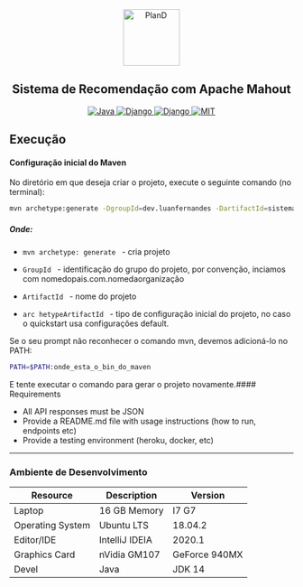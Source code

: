 <div align="center">
<a href="https://www.apache.org/" target="_blank">
    <img src="https://mahout.apache.org/assets/asf_logo_white.svg" height="100px" alt="PlanD"/>
</a>

<h2>Sistema de Recomendação com Apache Mahout</h2>

<a href="https://www.oracle.com/br/java/technologies/javase-downloads.html" target="_blank">
  <img src="https://img.shields.io/badge/devel-Java-brightgreen" alt="Java"/>
</a>

<a href="https://mahout.apache.org/" target="_blank">
  <img src="https://img.shields.io/badge/library-Apache Mahout-brightgreen" alt="Django"/>
</a>

<a href="https://maven.apache.org/" target="_blank">
  <img src="https://img.shields.io/badge/package management-Maven-brightgreen" alt="Django"/>
</a>

<a href="https://opensource.org/licenses/MIT" target="_blank">
  <img src="https://img.shields.io/badge/license-MIT-brightgreen" alt="MIT"/>
</a>

</div>

## Execução

#### Configuração inicial do Maven

No diretório em que deseja criar o projeto, execute o seguinte comando (no terminal):

```bash
mvn archetype:generate -DgroupId=dev.luanfernandes -DartifactId=sistema-de-recomendacao-java-mahout -DarchetypeArtifactId=maven-archetype-quickstart -DinteractiveMode=false
```


##### Onde:

- ```mvn archetype: generate ``` - cria projeto

- ```GroupId ``` - identificação do grupo do projeto, por convenção, inciamos com nomedopais.com.nomedaorganização

- ```ArtifactId ``` - nome do projeto

- ```arc hetypeArtifactId ``` - tipo de configuração inicial do projeto, no caso o quickstart usa configurações default.


Se o seu prompt não reconhecer o comando mvn, devemos adicioná-lo no PATH:

```bash
PATH=$PATH:onde_esta_o_bin_do_maven
```

E tente executar o comando para gerar o projeto novamente.#### Requirements
- All API responses must be JSON
- Provide a README.md file with usage instructions (how to run, endpoints etc)
- Provide a testing environment (heroku, docker, etc)

___
### Ambiente de Desenvolvimento

<table>
    <thead>
        <tr class="table100-head">
            <th class="column1">Resource</th>
            <th class="column2">Description</th>
            <th class="column3">Version</th>
        </tr>
    </thead>
    <tbody>
            <tr>
                <td class="column1">Laptop</td>
                <td class="column2">16 GB Memory</td>
                <td class="column3">I7 G7</td>
            </tr>
            <tr>
                <td class="column1">Operating System</td>
                <td class="column2">Ubuntu LTS</td>
                <td class="column3">18.04.2</td>
            </tr>
            <tr>
                <td class="column1">Editor/IDE</td>
                <td class="column2">IntelliJ IDEIA</td>
                <td class="column3">2020.1</td>
            </tr>
            <tr>
                <td class="column1">Graphics Card</td>
                <td class="column2">nVidia GM107 </td>
                <td class="column3">GeForce 940MX</td>
            </tr>
            <tr>
                <td class="column1">Devel</td>
                <td class="column2">Java</td>
                <td class="column3">JDK 14</td>
            </tr>
    </tbody>
</table>
